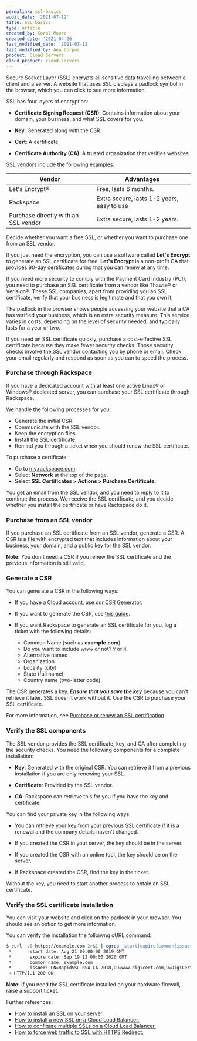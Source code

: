 ```yaml
---
permalink: ssl-basics
audit_date: '2021-07-12'
title: SSL basics
type: article
created_by: Coral Moore
created_date: '2021-04-26'
last_modified_date: '2021-07-12'
last_modified_by: Ana Corpus
product: Cloud Servers
cloud_product: cloud-servers
---
```


Secure Socket Layer (SSL) encrypts all sensitive data travelling between a client
and a server. A website that uses SSL displays a padlock symbol in the browser,
which you can click to see more information.

SSL has four layers of encryption:

- **Certificate Signing Request (CSR)**: Contains information about
  your domain, your business, and what SSL covers for you. 
  
- **Key**: Generated along with the CSR.
  
- **Cert**: A certificate.
  
- **Certificate Authority (CA)**: A trusted organization that verifies websites.

SSL vendors include the following examples:

Vendor | Advantages
-|-
Let's Encrypt&reg; | Free, lasts 6 months.
Rackspace | Extra secure, lasts 1-2 years, easy to use
Purchase directly with an SSL vendor | Extra secure, lasts 1-2 years.

Decide whether you want a free SSL, or whether you want to purchase one from an SSL vendor.

If you just need the encryption, you can use a software called **Let's Encrypt**
to generate an SSL certificate for free. **Let's Encrypt** is a non-profit CA that provides
90-day certificates during that you can renew at any time.

If you need more security to comply with the Payment Card Industry (PCI), you need to
purchase an SSL certificate from a vendor like Thawte&reg; or Verisign&reg;. These SSL
companies, apart from providing you an SSL certificate, verify that your business is
legitimate and that you own it.

The padlock in the browser shows people accessing your website that a CA has verified your
business, which is an extra security measure. This service varies in costs, depending on the
level of security needed, and typically lasts for a year or two.

If you need an SSL certificate quickly, purchase a cost-effective SSL certificate because
they make fewer security checks. Those security checks involve the SSL vendor contacting
you by phone or email. Check your email regularly and respond as soon as you can to speed
the process.

### Purchase through Rackspace

If you have a dedicated account with at least one active Linux® or Windows® dedicated
server, you can purchase your SSL certificate through Rackspace.

We handle the following processes for you:

  - Generate the initial CSR. 
  - Communicate with the SSL vendor. 
  - Keep the encryption files. 
  - Install the SSL certificate. 
  - Remind you through a ticket when you should renew the SSL certificate.

To purchase a certificate:

  - Go to [my.rackspace.com](http://my.rackspace.com).
  - Select **Network** at the top of the page.
  - Select **SSL Certificates > Actions > Purchase Certificate**.

You get an email from the SSL vendor, and you need to reply to it to continue
the process. We receive the SSL certificate, and you decide whether you install
the certificate or have Rackspace do it.

### Purchase from an SSL vendor

If you purchase an SSL certificate from an SSL vendor, generate a CSR. A CSR is
a file with encrypted text that includes information about your business, your
domain, and a public key for the SSL vendor.

**Note:** You don't need a CSR if you renew the SSL certificate and the previous
information is still valid.

### Generate a CSR

You can generate a CSR in the following ways:

  - If you have a Cloud account, use our [CSR Generator](https://csrgenerator.rackspace.com).

  - If you want to generate the CSR, use [this guide](https://docs-ospc.rackspace.com/support/how-to/cloud-servers/generate-a-csr).
  
  - If you want Rackspace to generate an SSL certificate for you, log a ticket with
    the following details: 

     - Common Name (such as **example.com**)       
     - Do you want to include *www* or not? `Y` or `N`.
     - Alternative names               
     - Organization                       
     - Locality (city)              
     - State (full name)              
     - Country name (two-letter code)      

The CSR generates a key. ***Ensure that you save the key*** because you can't
retrieve it later. SSL doesn't work without it. Use the CSR to purchase your
SSL certificate.

For more information, see [Purchase or renew an SSL certification](https://docs-ospc.rackspace.com/support/how-to/cloud-servers/purchase-or-renew-an-ssl-certificate).

### Verify the SSL components

The SSL vendor provides the SSL certificate, key, and CA after completing the
security checks. You need the following components for a complete installation:

   - **Key**: Generated with the original CSR. You can retrieve it from a previous
     installation if you are only renewing your SSL.

   - **Certificate**: Provided by the SSL vendor.

   - **CA**: Rackspace can retrieve this for you if you have the key and certificate.

You can find your private key in the following ways:

  - You can retrieve your key from your previous SSL certificate if it is a
    renewal and the company details haven't changed.

  - If you created the CSR in your server, the key should be in the server.

  - If you created the CSR with an online tool, the key should be on the server.
 
  - If Rackspace created the CSR, find the key in the ticket.

Without the key, you need to start another process to obtain an SSL certificate. 

### Verify the SSL certificate installation

You can visit your website and click on the padlock in your browser. You should
see an option to get more information.

You can verify the installation the folloiwng cURL command:

```sh
$ curl -vI https://example.com 2>&1 | egrep 'start|expire|common|issuer|OK'
 *       start date: Aug 21 00:00:00 2019 GMT
 *       expire date: Sep 19 12:00:00 2020 GMT
 *       common name: example.com
 *       issuer: CN=RapidSSL RSA CA 2018,OU=www.digicert.com,O=DigiCert Inc,C=US
 < HTTP/1.1 200 OK
 ```

**Note:** If you need the SSL certificate installed on your hardware firewall, raise a support ticket.

Further references: 

- [How to install an SSL on your server.](https://docs-ospc.rackspace.com/support/how-to/cloud-servers/install-an-ssl-certificate)
- [How to install a new SSL on a Cloud Load Balancer.](https://docs-ospc.rackspace.com/support/how-to/cloud-load-balancers/configure-SSL-certificates-on-cloud-load-balancers)
- [How to configure multiple SSLs on a Cloud Load Balancer.](https://docs-ospc.rackspace.com/support/how-to/cloud-load-balancers/configure-multiple-SSL-certificates-on-cloud-load-balancers)
- [How to force web traffic to SSL with HTTPS Redirect.](https://docs-ospc.rackspace.com/support/how-to/cloud-servers/configure-a-load-balancer#additional-configuration-options)

